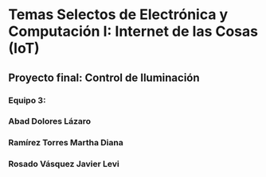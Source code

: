 # Temas Selectos de Electrónica y Computación I: Internet de las Cosas (IoT)

## Proyecto final: Control de Iluminación
### Equipo 3:
### Abad Dolores Lázaro
### Ramírez Torres Martha Diana
### Rosado Vásquez Javier Levi
